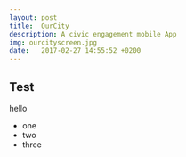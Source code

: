 ```yaml
---
layout: post
title:  OurCity
description: A civic engagement mobile App
img: ourcityscreen.jpg
date:   2017-02-27 14:55:52 +0200
---
```


## Test

hello
*	one
*	two
* three
